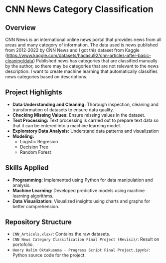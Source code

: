 # CNN News Category Classification
## Overview
CNN News is an international online news portal that provides news from all areas and many category of information.
The data used is news published from 2012-2022 by CNN News and I got this dataset from Kaggle (https://www.kaggle.com/datasets/hadasu92/cnn-articles-after-basic-cleaning/data)
Published news has categories that are classified manually by the author, so there may be categories that are not relevant to the news description.
I want to create machine learning that automatically classifies news categories based on descriptions.
## Project Highlights
- **Data Understanding and Cleaning:** Thorough inspection, cleaning and transformation of datasets to ensure data quality.
-  **Checking Missing Values:** Ensure missing values ​​in the dataset.
-  **Text Processing:** Text processing is carried out to prepare text data so that it can be entered into a machine learning model.
-  **Exploratory Data Analysis:** Understand data patterns and visualization
-  **Modeling:**
    - Logistic Regresion
    - Decision Tree
    - Random Forest
## Skills Applied
- **Programming:** Implemented using Python for data manipulation and analysis.
- **Machine Learning:** Developed predictive models using machine learning algorithms.
- **Data Visualization:** Visualized insights using charts and graphs for better comprehension.
## Repository Structure
- `CNN_Articels.xlsx/`: Contains the raw datasets.
- `CNN News Category Classification Final Project (Revisi)/`: Result on portofolio.
- `Henry Halim Oktakusuma - Progress Script Final Project.ipynb/`: Python source code for the project.
